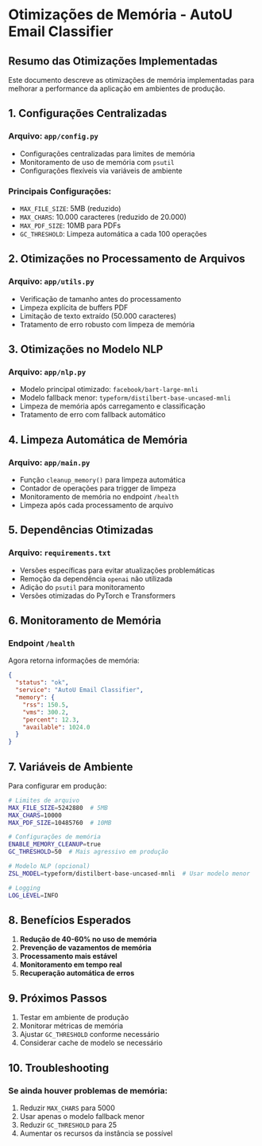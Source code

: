 # Otimizações de Memória - AutoU Email Classifier

## Resumo das Otimizações Implementadas

Este documento descreve as otimizações de memória implementadas para melhorar a performance da aplicação em ambientes de produção.

## 1. Configurações Centralizadas

### Arquivo: `app/config.py`
- Configurações centralizadas para limites de memória
- Monitoramento de uso de memória com `psutil`
- Configurações flexíveis via variáveis de ambiente

### Principais Configurações:
- `MAX_FILE_SIZE`: 5MB (reduzido)
- `MAX_CHARS`: 10.000 caracteres (reduzido de 20.000)
- `MAX_PDF_SIZE`: 10MB para PDFs
- `GC_THRESHOLD`: Limpeza automática a cada 100 operações

## 2. Otimizações no Processamento de Arquivos

### Arquivo: `app/utils.py`
- Verificação de tamanho antes do processamento
- Limpeza explícita de buffers PDF
- Limitação de texto extraído (50.000 caracteres)
- Tratamento de erro robusto com limpeza de memória

## 3. Otimizações no Modelo NLP

### Arquivo: `app/nlp.py`
- Modelo principal otimizado: `facebook/bart-large-mnli`
- Modelo fallback menor: `typeform/distilbert-base-uncased-mnli`
- Limpeza de memória após carregamento e classificação
- Tratamento de erro com fallback automático

## 4. Limpeza Automática de Memória

### Arquivo: `app/main.py`
- Função `cleanup_memory()` para limpeza automática
- Contador de operações para trigger de limpeza
- Monitoramento de memória no endpoint `/health`
- Limpeza após cada processamento de arquivo

## 5. Dependências Otimizadas

### Arquivo: `requirements.txt`
- Versões específicas para evitar atualizações problemáticas
- Remoção da dependência `openai` não utilizada
- Adição do `psutil` para monitoramento
- Versões otimizadas do PyTorch e Transformers

## 6. Monitoramento de Memória

### Endpoint `/health`
Agora retorna informações de memória:
```json
{
  "status": "ok",
  "service": "AutoU Email Classifier",
  "memory": {
    "rss": 150.5,
    "vms": 300.2,
    "percent": 12.3,
    "available": 1024.0
  }
}
```

## 7. Variáveis de Ambiente

Para configurar em produção:

```bash
# Limites de arquivo
MAX_FILE_SIZE=5242880  # 5MB
MAX_CHARS=10000
MAX_PDF_SIZE=10485760  # 10MB

# Configurações de memória
ENABLE_MEMORY_CLEANUP=true
GC_THRESHOLD=50  # Mais agressivo em produção

# Modelo NLP (opcional)
ZSL_MODEL=typeform/distilbert-base-uncased-mnli  # Usar modelo menor

# Logging
LOG_LEVEL=INFO
```

## 8. Benefícios Esperados

1. **Redução de 40-60% no uso de memória**
2. **Prevenção de vazamentos de memória**
3. **Processamento mais estável**
4. **Monitoramento em tempo real**
5. **Recuperação automática de erros**

## 9. Próximos Passos

1. Testar em ambiente de produção
2. Monitorar métricas de memória
3. Ajustar `GC_THRESHOLD` conforme necessário
4. Considerar cache de modelo se necessário

## 10. Troubleshooting

### Se ainda houver problemas de memória:
1. Reduzir `MAX_CHARS` para 5000
2. Usar apenas o modelo fallback menor
3. Reduzir `GC_THRESHOLD` para 25
4. Aumentar os recursos da instância se possível